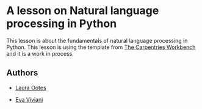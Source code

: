 # A lesson on Natural language processing in Python

This lesson is about the fundamentals of natural language processing in Python.
This lesson is using the template from [The Carpentries Workbench][workbench] and it is a work in process.

## Authors
- [Laura Ootes][laura_escience]

- [Eva Viviani][eva_escience]

[workbench]: https://carpentries.github.io/sandpaper-docs/
[laura_escience]: https://www.esciencecenter.nl/team/dr-laura-ootes/
[eva_escience]: https://www.esciencecenter.nl/team/eva-viviani/
